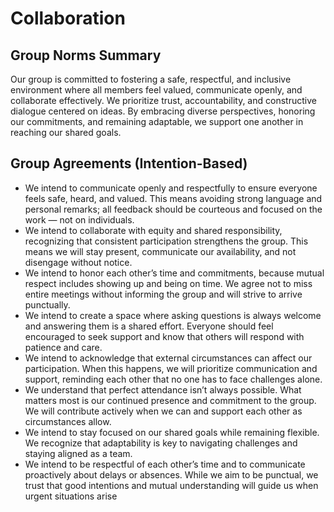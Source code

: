 # Collaboration

## Group Norms Summary

Our group is committed to fostering a safe, respectful, and inclusive
environment
where all members feel valued, communicate openly, and collaborate
effectively.
We prioritize trust, accountability, and constructive dialogue centered on
ideas.
By embracing diverse perspectives, honoring our commitments, and remaining
adaptable, we support one another in reaching our shared goals.

## Group Agreements (Intention-Based)

- We intend to communicate openly and respectfully to ensure everyone
 feels safe, heard, and valued. This means avoiding strong language and
 personal remarks; all feedback should be courteous and focused
 on the work — not on individuals.
- We intend to collaborate with equity and shared responsibility, recognizing
that consistent participation strengthens the group.
This means we will stay present, communicate our
availability, and not disengage without notice.
- We intend to honor each other’s time and commitments,
because mutual respect includes showing up and being on time.
We agree not to miss entire meetings without informing
 the group and will strive to arrive punctually.
- We intend to create a space where asking questions is always
welcome and answering them is a shared effort.
Everyone should feel encouraged to seek support and
know that others will respond with patience and care.
- We intend to acknowledge that external circumstances can affect
our participation. When this happens, we will prioritize communication
 and support, reminding each other that no one has to face challenges alone.
- We understand that perfect attendance isn’t always possible.
 What matters most is our continued presence and commitment
 to the group. We will contribute actively when we can and
 support each other as circumstances allow.
- We intend to stay focused on our shared goals while remaining flexible.
We recognize that adaptability is key to navigating challenges
and staying aligned as a team.
- We intend to be respectful of each other’s time and to communicate
proactively about delays or absences. While we aim to be punctual,
we trust that good intentions and mutual understanding will
guide us when urgent situations arise

